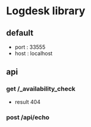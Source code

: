 # Logdesk library

## default

- port : 33555
- host : localhost

## api

### get /_availability_check

- result 404

### post /api/echo
